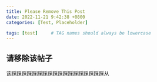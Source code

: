 ```yaml
---
title: Please Remove This Post
date: 2022-11-21 9:42:38 +0800
categories: [Test, Placeholder]

tags: [test]     # TAG names should always be lowercase
---
```


## 请移除该帖子

该踩踩踩踩踩踩踩踩踩踩踩踩踩踩踩踩踩踩从
